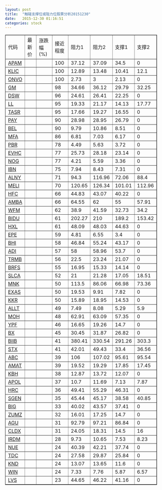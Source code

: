```yaml
---
layout: post
title:  "触碰支撑位或阻力位股票分析20151230"
date:   2015-12-30 01:16:51
categories: stock
---
```

<script type="text/javascript">
var stockList = []
stockList.push('gb_apam');
stockList.push('gb_klic');
stockList.push('gb_onvo');
stockList.push('gb_gm');
stockList.push('gb_dsw');
stockList.push('gb_ll');
stockList.push('gb_tasr');
stockList.push('gb_pay');
stockList.push('gb_bel');
stockList.push('gb_mfa');
stockList.push('gb_pbr');
stockList.push('gb_evhc');
stockList.push('gb_nog');
stockList.push('gb_ibn');
stockList.push('gb_alny');
stockList.push('gb_meli');
stockList.push('gb_hfc');
stockList.push('gb_amba');
stockList.push('gb_wfm');
stockList.push('gb_bidu');
stockList.push('gb_hxl');
stockList.push('gb_epe');
stockList.push('gb_bhi');
stockList.push('gb_adi');
stockList.push('gb_trmb');
stockList.push('gb_brfs');
stockList.push('gb_slca');
stockList.push('gb_mnk');
stockList.push('gb_exas');
stockList.push('gb_kkr');
stockList.push('gb_allt');
stockList.push('gb_moh');
stockList.push('gb_ypf');
stockList.push('gb_bx');
stockList.push('gb_biib');
stockList.push('gb_stx');
stockList.push('gb_abc');
stockList.push('gb_amat');
stockList.push('gb_kbh');
stockList.push('gb_apol');
stockList.push('gb_hrc');
stockList.push('gb_sgen');
stockList.push('gb_big');
stockList.push('gb_zumz');
stockList.push('gb_agu');
stockList.push('gb_cldx');
stockList.push('gb_irdm');
stockList.push('gb_nue');
stockList.push('gb_tdc');
stockList.push('gb_knd');
stockList.push('gb_win');
stockList.push('gb_lvs');
</script>
<table border="1">
 <tr>
 <td>代码</td>
 <td>最新价</td>
 <td>涨跌幅(%)</td>
 <td>接近程度</td>
 <td>阻力1</td>
 <td>阻力2</td>
 <td>支撑1</td>
 <td>支撑2</td>
</tr>
  <tr id="apam" class="red">
  <td><a href="http://stock.finance.sina.com.cn/usstock/quotes/APAM.html" target="_blank">APAM</a></td><td></td><td></td><td>100</td><td>37.12</td><td>37.09</td><td>34.5</td><td>0</td></tr>
  <tr id="klic" class="green">
  <td><a href="http://stock.finance.sina.com.cn/usstock/quotes/KLIC.html" target="_blank">KLIC</a></td><td></td><td></td><td>100</td><td>12.89</td><td>13.48</td><td>10.41</td><td>12.1</td></tr>
  <tr id="onvo" class="red">
  <td><a href="http://stock.finance.sina.com.cn/usstock/quotes/ONVO.html" target="_blank">ONVO</a></td><td></td><td></td><td>100</td><td>2.73</td><td>3</td><td>2.13</td><td>0</td></tr>
  <tr id="gm" class="red">
  <td><a href="http://stock.finance.sina.com.cn/usstock/quotes/GM.html" target="_blank">GM</a></td><td></td><td></td><td>98</td><td>34.66</td><td>36.12</td><td>29.79</td><td>32.25</td></tr>
  <tr id="dsw" class="red">
  <td><a href="http://stock.finance.sina.com.cn/usstock/quotes/DSW.html" target="_blank">DSW</a></td><td></td><td></td><td>96</td><td>24.61</td><td>26.41</td><td>22.25</td><td>0</td></tr>
  <tr id="ll" class="green">
  <td><a href="http://stock.finance.sina.com.cn/usstock/quotes/LL.html" target="_blank">LL</a></td><td></td><td></td><td>95</td><td>19.33</td><td>21.17</td><td>14.13</td><td>17.77</td></tr>
  <tr id="tasr" class="red">
  <td><a href="http://stock.finance.sina.com.cn/usstock/quotes/TASR.html" target="_blank">TASR</a></td><td></td><td></td><td>95</td><td>17.66</td><td>19.27</td><td>16.55</td><td>0</td></tr>
  <tr id="pay" class="red">
  <td><a href="http://stock.finance.sina.com.cn/usstock/quotes/PAY.html" target="_blank">PAY</a></td><td></td><td></td><td>90</td><td>28.98</td><td>28.95</td><td>26.79</td><td>0</td></tr>
  <tr id="bel" class="red">
  <td><a href="http://stock.finance.sina.com.cn/usstock/quotes/BEL.html" target="_blank">BEL</a></td><td></td><td></td><td>90</td><td>9.79</td><td>10.86</td><td>8.51</td><td>0</td></tr>
  <tr id="mfa" class="red">
  <td><a href="http://stock.finance.sina.com.cn/usstock/quotes/MFA.html" target="_blank">MFA</a></td><td></td><td></td><td>86</td><td>6.81</td><td>7.03</td><td>6.17</td><td>0</td></tr>
  <tr id="pbr" class="red">
  <td><a href="http://stock.finance.sina.com.cn/usstock/quotes/PBR.html" target="_blank">PBR</a></td><td></td><td></td><td>78</td><td>4.49</td><td>5.63</td><td>3.72</td><td>0</td></tr>
  <tr id="evhc" class="red">
  <td><a href="http://stock.finance.sina.com.cn/usstock/quotes/EVHC.html" target="_blank">EVHC</a></td><td></td><td></td><td>77</td><td>25.73</td><td>28.18</td><td>23.14</td><td>0</td></tr>
  <tr id="nog" class="red">
  <td><a href="http://stock.finance.sina.com.cn/usstock/quotes/NOG.html" target="_blank">NOG</a></td><td></td><td></td><td>77</td><td>4.21</td><td>5.59</td><td>3.36</td><td>0</td></tr>
  <tr id="ibn" class="red">
  <td><a href="http://stock.finance.sina.com.cn/usstock/quotes/IBN.html" target="_blank">IBN</a></td><td></td><td></td><td>75</td><td>7.94</td><td>8.43</td><td>7.31</td><td>0</td></tr>
  <tr id="alny" class="red">
  <td><a href="http://stock.finance.sina.com.cn/usstock/quotes/ALNY.html" target="_blank">ALNY</a></td><td></td><td></td><td>71</td><td>94.3</td><td>116.96</td><td>72.06</td><td>88.4</td></tr>
  <tr id="meli" class="green">
  <td><a href="http://stock.finance.sina.com.cn/usstock/quotes/MELI.html" target="_blank">MELI</a></td><td></td><td></td><td>70</td><td>120.65</td><td>126.34</td><td>101.01</td><td>112.96</td></tr>
  <tr id="hfc" class="green">
  <td><a href="http://stock.finance.sina.com.cn/usstock/quotes/HFC.html" target="_blank">HFC</a></td><td></td><td></td><td>66</td><td>44.83</td><td>43.07</td><td>40.22</td><td>0</td></tr>
  <tr id="amba" class="green">
  <td><a href="http://stock.finance.sina.com.cn/usstock/quotes/AMBA.html" target="_blank">AMBA</a></td><td></td><td></td><td>66</td><td>64.55</td><td>62</td><td>55</td><td>57.91</td></tr>
  <tr id="wfm" class="green">
  <td><a href="http://stock.finance.sina.com.cn/usstock/quotes/WFM.html" target="_blank">WFM</a></td><td></td><td></td><td>62</td><td>38.9</td><td>41.59</td><td>32.73</td><td>34.2</td></tr>
  <tr id="bidu" class="green">
  <td><a href="http://stock.finance.sina.com.cn/usstock/quotes/BIDU.html" target="_blank">BIDU</a></td><td></td><td></td><td>61</td><td>202.27</td><td>210</td><td>189.2</td><td>153.42</td></tr>
  <tr id="hxl" class="red">
  <td><a href="http://stock.finance.sina.com.cn/usstock/quotes/HXL.html" target="_blank">HXL</a></td><td></td><td></td><td>61</td><td>48.09</td><td>48.03</td><td>44.63</td><td>0</td></tr>
  <tr id="epe" class="red">
  <td><a href="http://stock.finance.sina.com.cn/usstock/quotes/EPE.html" target="_blank">EPE</a></td><td></td><td></td><td>59</td><td>4.81</td><td>6.55</td><td>3.4</td><td>0</td></tr>
  <tr id="bhi" class="red">
  <td><a href="http://stock.finance.sina.com.cn/usstock/quotes/BHI.html" target="_blank">BHI</a></td><td></td><td></td><td>58</td><td>46.84</td><td>55.24</td><td>43.17</td><td>0</td></tr>
  <tr id="adi" class="red">
  <td><a href="http://stock.finance.sina.com.cn/usstock/quotes/ADI.html" target="_blank">ADI</a></td><td></td><td></td><td>57</td><td>58</td><td>58.96</td><td>53.7</td><td>0</td></tr>
  <tr id="trmb" class="red">
  <td><a href="http://stock.finance.sina.com.cn/usstock/quotes/TRMB.html" target="_blank">TRMB</a></td><td></td><td></td><td>56</td><td>22.5</td><td>23.24</td><td>21.07</td><td>0</td></tr>
  <tr id="brfs" class="red">
  <td><a href="http://stock.finance.sina.com.cn/usstock/quotes/BRFS.html" target="_blank">BRFS</a></td><td></td><td></td><td>55</td><td>16.95</td><td>15.33</td><td>14.14</td><td>0</td></tr>
  <tr id="slca" class="green">
  <td><a href="http://stock.finance.sina.com.cn/usstock/quotes/SLCA.html" target="_blank">SLCA</a></td><td></td><td></td><td>52</td><td>21</td><td>21.28</td><td>17.05</td><td>18.51</td></tr>
  <tr id="mnk" class="green">
  <td><a href="http://stock.finance.sina.com.cn/usstock/quotes/MNK.html" target="_blank">MNK</a></td><td></td><td></td><td>50</td><td>113.5</td><td>86.06</td><td>66.98</td><td>73.36</td></tr>
  <tr id="exas" class="red">
  <td><a href="http://stock.finance.sina.com.cn/usstock/quotes/EXAS.html" target="_blank">EXAS</a></td><td></td><td></td><td>50</td><td>19.53</td><td>9.91</td><td>7.82</td><td>0</td></tr>
  <tr id="kkr" class="red">
  <td><a href="http://stock.finance.sina.com.cn/usstock/quotes/KKR.html" target="_blank">KKR</a></td><td></td><td></td><td>50</td><td>15.89</td><td>18.95</td><td>14.53</td><td>0</td></tr>
  <tr id="allt" class="green">
  <td><a href="http://stock.finance.sina.com.cn/usstock/quotes/ALLT.html" target="_blank">ALLT</a></td><td></td><td></td><td>49</td><td>7.49</td><td>8.08</td><td>5.29</td><td>5.9</td></tr>
  <tr id="moh" class="red">
  <td><a href="http://stock.finance.sina.com.cn/usstock/quotes/MOH.html" target="_blank">MOH</a></td><td></td><td></td><td>48</td><td>62.91</td><td>63.09</td><td>57.35</td><td>0</td></tr>
  <tr id="ypf" class="red">
  <td><a href="http://stock.finance.sina.com.cn/usstock/quotes/YPF.html" target="_blank">YPF</a></td><td></td><td></td><td>46</td><td>16.65</td><td>19.26</td><td>14.7</td><td>0</td></tr>
  <tr id="bx" class="red">
  <td><a href="http://stock.finance.sina.com.cn/usstock/quotes/BX.html" target="_blank">BX</a></td><td></td><td></td><td>45</td><td>30.45</td><td>31.87</td><td>26.82</td><td>0</td></tr>
  <tr id="biib" class="green">
  <td><a href="http://stock.finance.sina.com.cn/usstock/quotes/BIIB.html" target="_blank">BIIB</a></td><td></td><td></td><td>41</td><td>380.41</td><td>330.54</td><td>291.26</td><td>303.3</td></tr>
  <tr id="stx" class="green">
  <td><a href="http://stock.finance.sina.com.cn/usstock/quotes/STX.html" target="_blank">STX</a></td><td></td><td></td><td>41</td><td>42.01</td><td>49.43</td><td>33.4</td><td>36.56</td></tr>
  <tr id="abc" class="red">
  <td><a href="http://stock.finance.sina.com.cn/usstock/quotes/ABC.html" target="_blank">ABC</a></td><td></td><td></td><td>39</td><td>106</td><td>107.02</td><td>95.61</td><td>95.54</td></tr>
  <tr id="amat" class="red">
  <td><a href="http://stock.finance.sina.com.cn/usstock/quotes/AMAT.html" target="_blank">AMAT</a></td><td></td><td></td><td>39</td><td>19.52</td><td>19.29</td><td>17.85</td><td>17.45</td></tr>
  <tr id="kbh" class="red">
  <td><a href="http://stock.finance.sina.com.cn/usstock/quotes/KBH.html" target="_blank">KBH</a></td><td></td><td></td><td>38</td><td>12.87</td><td>13.72</td><td>12.07</td><td>0</td></tr>
  <tr id="apol" class="green">
  <td><a href="http://stock.finance.sina.com.cn/usstock/quotes/APOL.html" target="_blank">APOL</a></td><td></td><td></td><td>37</td><td>10.7</td><td>11.69</td><td>7.13</td><td>7.87</td></tr>
  <tr id="hrc" class="red">
  <td><a href="http://stock.finance.sina.com.cn/usstock/quotes/HRC.html" target="_blank">HRC</a></td><td></td><td></td><td>36</td><td>49.41</td><td>55.29</td><td>46.31</td><td>0</td></tr>
  <tr id="sgen" class="green">
  <td><a href="http://stock.finance.sina.com.cn/usstock/quotes/SGEN.html" target="_blank">SGEN</a></td><td></td><td></td><td>35</td><td>45.44</td><td>45.17</td><td>38.58</td><td>40.85</td></tr>
  <tr id="big" class="red">
  <td><a href="http://stock.finance.sina.com.cn/usstock/quotes/BIG.html" target="_blank">BIG</a></td><td></td><td></td><td>33</td><td>40.02</td><td>43.57</td><td>37.41</td><td>0</td></tr>
  <tr id="zumz" class="green">
  <td><a href="http://stock.finance.sina.com.cn/usstock/quotes/ZUMZ.html" target="_blank">ZUMZ</a></td><td></td><td></td><td>32</td><td>16.01</td><td>17.25</td><td>14.7</td><td>0</td></tr>
  <tr id="agu" class="red">
  <td><a href="http://stock.finance.sina.com.cn/usstock/quotes/AGU.html" target="_blank">AGU</a></td><td></td><td></td><td>31</td><td>92.79</td><td>97.21</td><td>86.84</td><td>0</td></tr>
  <tr id="cldx" class="green">
  <td><a href="http://stock.finance.sina.com.cn/usstock/quotes/CLDX.html" target="_blank">CLDX</a></td><td></td><td></td><td>31</td><td>24.05</td><td>18.31</td><td>14.5</td><td>16</td></tr>
  <tr id="irdm" class="green">
  <td><a href="http://stock.finance.sina.com.cn/usstock/quotes/IRDM.html" target="_blank">IRDM</a></td><td></td><td></td><td>28</td><td>9.73</td><td>10.65</td><td>7.53</td><td>8.23</td></tr>
  <tr id="nue" class="green">
  <td><a href="http://stock.finance.sina.com.cn/usstock/quotes/NUE.html" target="_blank">NUE</a></td><td></td><td></td><td>24</td><td>40.39</td><td>42.21</td><td>37.74</td><td>0</td></tr>
  <tr id="tdc" class="red">
  <td><a href="http://stock.finance.sina.com.cn/usstock/quotes/TDC.html" target="_blank">TDC</a></td><td></td><td></td><td>24</td><td>27.58</td><td>29.87</td><td>25.84</td><td>0</td></tr>
  <tr id="knd" class="green">
  <td><a href="http://stock.finance.sina.com.cn/usstock/quotes/KND.html" target="_blank">KND</a></td><td></td><td></td><td>24</td><td>13.07</td><td>13.65</td><td>11.6</td><td>0</td></tr>
  <tr id="win" class="green">
  <td><a href="http://stock.finance.sina.com.cn/usstock/quotes/WIN.html" target="_blank">WIN</a></td><td></td><td></td><td>24</td><td>7.33</td><td>7.76</td><td>5.87</td><td>6.57</td></tr>
  <tr id="lvs" class="red">
  <td><a href="http://stock.finance.sina.com.cn/usstock/quotes/LVS.html" target="_blank">LVS</a></td><td></td><td></td><td>23</td><td>44.65</td><td>46.22</td><td>41.16</td><td>0</td></tr>
</table>
